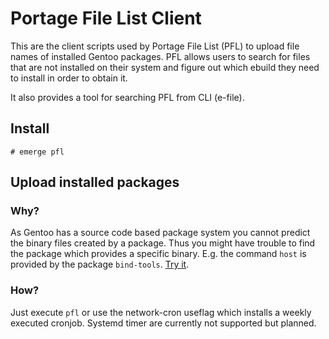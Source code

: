 # Portage File List Client
This are the client scripts used by Portage File List (PFL) to upload file names of installed Gentoo packages. PFL allows users to search for files that are not installed on their system and figure out which ebuild they need to install in order to obtain it.

It also provides a tool for searching PFL from CLI (e-file).

## Install
`# emerge pfl`

## Upload installed packages

### Why?
As Gentoo has a source code based package system you cannot predict the binary files created by a package. Thus you might have trouble to find the package which provides a specific binary. E.g. the command `host` is provided by the package `bind-tools`. [Try it](https://portagefilelist.de/site/query/file/?file=host&unique_packages=yes&do).

### How?
Just execute `pfl` or use the network-cron useflag which installs a weekly executed cronjob. Systemd timer are currently not supported but planned.
